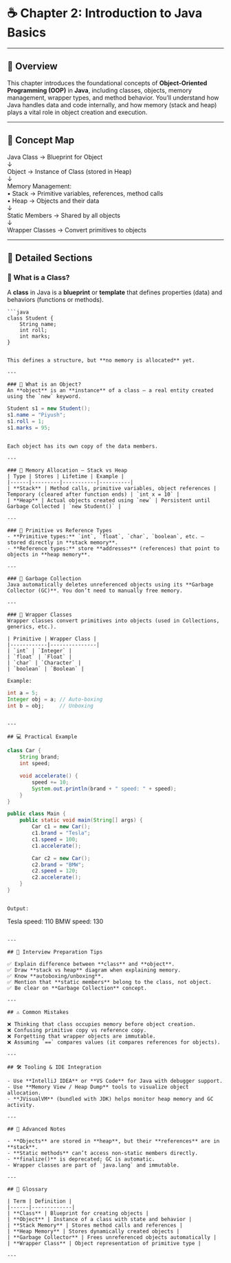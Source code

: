# ☕ Chapter 2: Introduction to Java Basics

---

## 📘 Overview
This chapter introduces the foundational concepts of **Object-Oriented Programming (OOP)** in **Java**, including classes, objects, memory management, wrapper types, and method behavior. You’ll understand how Java handles data and code internally, and how memory (stack and heap) plays a vital role in object creation and execution.

---

## 🧭 Concept Map
Java Class → Blueprint for Object  
↓  
Object → Instance of Class (stored in Heap)  
↓  
Memory Management:  
• Stack → Primitive variables, references, method calls  
• Heap → Objects and their data  
↓  
Static Members → Shared by all objects  
↓  
Wrapper Classes → Convert primitives to objects  

---

## 🧩 Detailed Sections

### 🔹 What is a Class?
A **class** in Java is a **blueprint** or **template** that defines properties (data) and behaviors (functions or methods).

```
```java
class Student {
    String name;
    int roll;
    int marks;
}
```
```

This defines a structure, but **no memory is allocated** yet.

---

### 🔹 What is an Object?
An **object** is an **instance** of a class — a real entity created using the `new` keyword.

```
```java
Student s1 = new Student();
s1.name = "Piyush";
s1.roll = 1;
s1.marks = 95;
```
```

Each object has its own copy of the data members.

---

### 🔹 Memory Allocation — Stack vs Heap
| Type | Stores | Lifetime | Example |
|------|---------|-----------|----------|
| **Stack** | Method calls, primitive variables, object references | Temporary (cleared after function ends) | `int x = 10` |
| **Heap** | Actual objects created using `new` | Persistent until Garbage Collected | `new Student()` |

---

### 🔹 Primitive vs Reference Types
- **Primitive types:** `int`, `float`, `char`, `boolean`, etc. — stored directly in **stack memory**.  
- **Reference types:** store **addresses** (references) that point to objects in **heap memory**.

---

### 🔹 Garbage Collection
Java automatically deletes unreferenced objects using its **Garbage Collector (GC)**. You don’t need to manually free memory.

---

### 🔹 Wrapper Classes
Wrapper classes convert primitives into objects (used in Collections, generics, etc.).

| Primitive | Wrapper Class |
|------------|---------------|
| `int` | `Integer` |
| `float` | `Float` |
| `char` | `Character` |
| `boolean` | `Boolean` |

Example:
```
```java
int a = 5;
Integer obj = a; // Auto-boxing
int b = obj;     // Unboxing
```
```

---

## 💻 Practical Example

```
```java
class Car {
    String brand;
    int speed;

    void accelerate() {
        speed += 10;
        System.out.println(brand + " speed: " + speed);
    }
}

public class Main {
    public static void main(String[] args) {
        Car c1 = new Car();
        c1.brand = "Tesla";
        c1.speed = 100;
        c1.accelerate();

        Car c2 = new Car();
        c2.brand = "BMW";
        c2.speed = 120;
        c2.accelerate();
    }
}
```
```

Output:
```
Tesla speed: 110
BMW speed: 130
```

---

## 🎯 Interview Preparation Tips

✅ Explain difference between **class** and **object**.  
✅ Draw **stack vs heap** diagram when explaining memory.  
✅ Know **autoboxing/unboxing**.  
✅ Mention that **static members** belong to the class, not object.  
✅ Be clear on **Garbage Collection** concept.  

---

## ⚠️ Common Mistakes

❌ Thinking that class occupies memory before object creation.  
❌ Confusing primitive copy vs reference copy.  
❌ Forgetting that wrapper objects are immutable.  
❌ Assuming `==` compares values (it compares references for objects).  

---

## 🛠️ Tooling & IDE Integration

- Use **IntelliJ IDEA** or **VS Code** for Java with debugger support.  
- Use **Memory View / Heap Dump** tools to visualize object allocation.  
- **JVisualVM** (bundled with JDK) helps monitor heap memory and GC activity.

---

## 🧠 Advanced Notes

- **Objects** are stored in **heap**, but their **references** are in **stack**.  
- **Static methods** can’t access non-static members directly.  
- **finalize()** is deprecated; GC is automatic.  
- Wrapper classes are part of `java.lang` and immutable.

---

## 🧾 Glossary

| Term | Definition |
|------|-------------|
| **Class** | Blueprint for creating objects |
| **Object** | Instance of a class with state and behavior |
| **Stack Memory** | Stores method calls and references |
| **Heap Memory** | Stores dynamically created objects |
| **Garbage Collector** | Frees unreferenced objects automatically |
| **Wrapper Class** | Object representation of primitive type |

---
